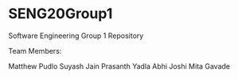 # SENG20Group1
Software Engineering Group 1 Repository

Team Members:

Matthew Pudlo
Suyash Jain
Prasanth Yadla
Abhi Joshi
Mita Gavade

